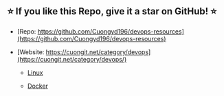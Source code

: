 
## ⭐️ If you like this Repo, give it a star on GitHub! ⭐️

- [Repo: https://github.com/Cuongyd196/devops-resources](https://github.com/Cuongyd196/devops-resources)

- [Website: https://cuongit.net/category/devops](https://cuongit.net/category/devops/)
    - [Linux](https://cuongit.net/category/devops/linux/)

    - [Docker](https://cuongit.net/category/devops/docker/)


